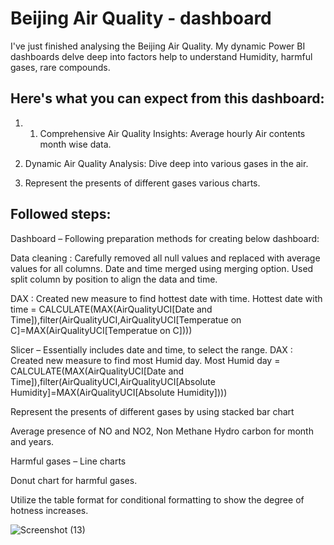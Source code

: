 # Beijing Air Quality - dashboard

I've just finished analysing the Beijing Air Quality. My dynamic Power BI dashboards delve deep into factors help to understand Humidity, harmful gases, rare compounds. 

 ## Here's what you can expect from this dashboard:

1. 1. Comprehensive Air Quality Insights: Average hourly Air contents month wise data. 

2. Dynamic Air Quality Analysis: Dive deep into various gases in the air. 

3. Represent the presents of different gases various charts. 

## Followed steps: 
Dashboard – Following preparation methods for creating below dashboard: 

Data cleaning : Carefully removed all null values and replaced with average values for all columns. Date and time merged using merging option. Used split column by position to align the data and time. 

DAX : Created new measure to find hottest date with time. 
Hottest date with time = CALCULATE(MAX(AirQualityUCI[Date and Time]),filter(AirQualityUCI,AirQualityUCI[Temperatue on C]=MAX(AirQualityUCI[Temperatue on C])))
 
Slicer – Essentially includes date and time, to select the range. 
DAX : Created new measure to find most Humid day. 
Most Humid day = CALCULATE(MAX(AirQualityUCI[Date and Time]),filter(AirQualityUCI,AirQualityUCI[Absolute Humidity]=MAX(AirQualityUCI[Absolute Humidity])))

Represent the presents of different gases by using stacked bar chart

Average presence of NO and NO2, Non Methane Hydro carbon for month and years. 

Harmful gases – Line charts

Donut chart for harmful gases. 

Utilize the table format for conditional formatting to show the degree of hotness increases.

![Screenshot (13)](https://github.com/Mohanasundaram-Mohi/Air-Quality/assets/168515064/104ce4ba-267a-46ac-8d46-296c36020ec7)



 
